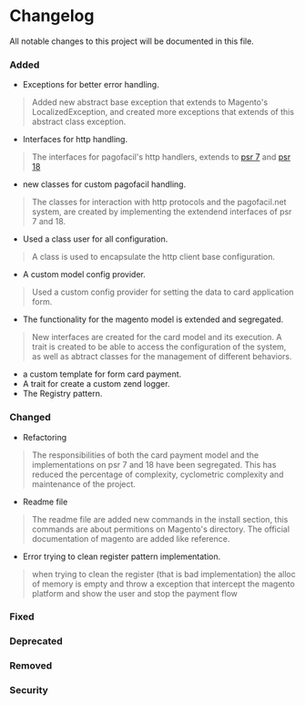 # Changelog

All notable changes to this project will be documented in this file.

### Added
- Exceptions for better error handling.
> Added new abstract base exception that extends to Magento's LocalizedException, and created more exceptions that
> extends of this abstract class exception.
- Interfaces for http handling.
> The interfaces for pagofacil's http handlers, extends to [psr 7] and [psr 18]
- new classes for custom pagofacil handling.
> The classes for interaction with http protocols and the pagofacil.net system, are created by implementing the extendend
> interfaces of psr 7 and 18.
- Used a class user for all configuration.
> A class is used to encapsulate the http client base configuration.
- A custom model config provider.
> Used a custom config provider for setting the data to card application form.
- The functionality for the magento model is extended and segregated.
> New interfaces are created for the card model and its execution.
>  A trait is created to be able to access the configuration of the system, 
> as well as abtract classes for the management of different behaviors.
- a custom template for form card payment.
- A trait for create a custom zend logger.
- The Registry pattern.
### Changed
- Refactoring

> The responsibilities of both the card payment model and the implementations on psr 7 and 18 have been segregated. 
> This has reduced the percentage of complexity, cyclometric complexity and maintenance of the project.
- Readme file
> The readme file are added new commands in the install section, this commands are about permitions on 
> Magento's directory. 
> The official documentation of magento are added like reference.
- Error trying to clean register pattern implementation.
> when trying to clean the register (that is bad implementation) the alloc of
> memory is empty and throw a exception that intercept the magento platform
> and show the user and stop the payment flow
### Fixed
### Deprecated
### Removed
### Security

[psr 7]: https://www.php-fig.org/psr/psr-7/
[psr 18]: https://www.php-fig.org/psr/psr-18/
